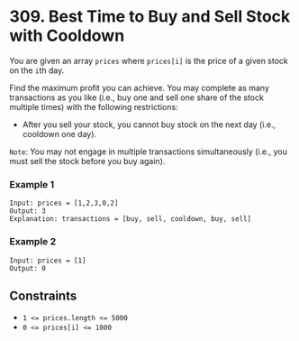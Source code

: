 # 309. Best Time to Buy and Sell Stock with Cooldown

You are given an array `prices` where `prices[i]` is the price of a given
stock on the `i`th day.

Find the maximum profit you can achieve. You may complete as many transactions
as you like (i.e., buy one and sell one share of the stock multiple times)
with the following restrictions:

* After you sell your stock, you cannot buy stock on the next day (i.e., cooldown one day).

`Note`: You may not engage in multiple transactions simultaneously
(i.e., you must sell the stock before you buy again).

### Example 1
```
Input: prices = [1,2,3,0,2]
Output: 3
Explanation: transactions = [buy, sell, cooldown, buy, sell]
```

### Example 2
```
Input: prices = [1]
Output: 0
```

## Constraints
* `1 <= prices.length <= 5000`
* `0 <= prices[i] <= 1000`
